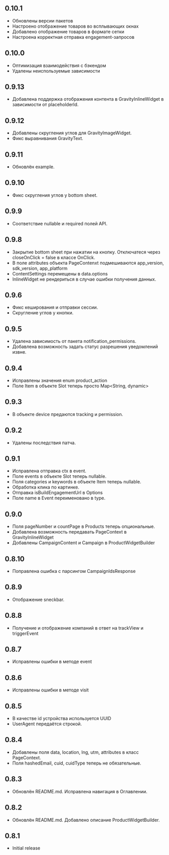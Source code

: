 ## 0.10.1
* Обновлены версии пакетов
* Настроено отображение товаров во всплывающих окнах
* Добавлено отображение товаров в формате сетки
* Настроена корректная отправка engagement-запросов

## 0.10.0
* Оптимизация взаимодействия с бэкендом
* Удалены неиспользуемые зависимости

## 0.9.13
* Добавлена поддержка отображения контента в GravityInlineWidget в зависимости от placeholderId.

## 0.9.12
* Добавлены скругления углов для GravityImageWidget.
* Фикс выравнивания GravityText.

## 0.9.11
* Обновлён example.

## 0.9.10
* Фикс скругления углов у bottom sheet.

## 0.9.9
* Соответствие nullable и required полей API.

## 0.9.8
* Закрытие bottom sheet при нажатии на кнопку. Отключатеся через closeOnClick = false в классе OnClick.
* В поле attributes объекта PageContenxt подмешиваются app_version, sdk_version, app_platform
* ContentSettings перемещены в data.options
* InlineWidget не рендериться в случае ошибки получения данных.

## 0.9.6

* Фикс кеширования и отправки сессии.
* Скругление углов у кнопки.

## 0.9.5

* Удалена зависимость от пакета notification_permissions. 
* Добавлена возможность задать статус разрешения уведомлений извне.

## 0.9.4

* Исправлены значения enum product_action
* Поле Item в объекте Slot теперь просто Map<String, dynamic>

## 0.9.3

* В объекте device предаются tracking и permission.

## 0.9.2

* Удалены последствия патча.

## 0.9.1

* Исправлена отправка ctx в event.
* Поле events в объекте Slot теперь nullable.
* Поля categories и keywords в объекте Item теперь nullable.
* Обработка клика по картинке.
* Отправка isBuildEngagementUrl в Options
* Поле name в Event переименовано в type.

## 0.9.0

* Поля pageNumber и countPage в Products теперь опциональные.
* Добавлена возможность передавать PageContext в GravityInlineWidget
* Добавлены CampaignContent и Campaign в ProductWidgetBuilder

## 0.8.10

* Поправлена ошибка с парсингом CampaignIdsResponse

## 0.8.9

* Отображение sneckbar.

## 0.8.8

* Получение и отображение компаний в ответ на trackView и triggerEvent

## 0.8.7

* Исправлены ошибки в методе event

## 0.8.6

* Исправлены ошибки в методе visit

## 0.8.5

* В качестве id устройства используется UUID
* UserAgent передаётся строкой.

## 0.8.4

* Добавлены поля data, location, lng, utm, attributes в класс PageContext.
* Поля hashedEmail, cuid, cuidType теперь не обязательные.

## 0.8.3

* Обновлён README.md. Исправлена навигация в Оглавлении.

## 0.8.2

* Обновлён README.md. Добавлено описание ProductWidgetBuilder.

## 0.8.1

* Initial release
